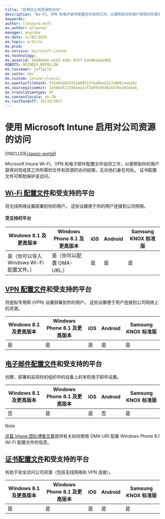 ```yaml
---
title: "启用对公司资源的访问"
description: "Wi-Fi、VPN 和电子邮件配置文件协同工作，以便帮助你的用户获得对所需文件和资源的访问权限。"
keywords: 
author: lleonard-msft
ms.author: alleonar
manager: angrobe
ms.date: 11/02/2016
ms.topic: article
ms.prod: 
ms.service: microsoft-intune
ms.technology: 
ms.assetid: 3dd8dd4e-e165-4d0c-97b7-b3e86ebab909
ROBOTS: NOINDEX,NOFOLLOW
ms.reviewer: jeffgilb
ms.suite: ems
ms.custom: intune-classic
ms.openlocfilehash: 515dde28e55524895137ed46ee517e900cdae20c
ms.sourcegitcommit: 1a54bdf22786aea1cf1b497d54024470e1024aeb
ms.translationtype: HT
ms.contentlocale: zh-CN
ms.lasthandoff: 10/10/2017
---
```

# <a name="enable-access-to-company-resources-with-microsoft-intune"></a>使用 Microsoft Intune 启用对公司资源的访问

[!INCLUDE[classic-portal](../includes/classic-portal.md)]

Microsoft Intune Wi-Fi、VPN 和电子邮件配置文件协同工作，以便帮助你的用户获得对完成其工作所需的文件和资源的访问权限，无论他们身在何处。 证书配置文件可帮助保护该访问。

## <a name="wi-fi-profileswi-fi-connections-in-microsoft-intunemd-and-supported-platforms"></a>[Wi-Fi 配置文件](wi-fi-connections-in-microsoft-intune.md)和受支持的平台

将无线网络设置部署到你的用户。 这些设置便于你的用户连接到公司网络。
#### <a name="supported-platforms"></a>受支持的平台

|Windows 8.1 及更高版本|Windows Phone 8.1 及更高版本|iOS|Android|Samsung KNOX 标准版|
|---------------------|---------------------------|---|-------|------------|
|是（你可以导入 Windows Wi-Fi 配置文件。）|是（你可以配置 OMA-URI。） |是|是|是|

## <a name="vpn-profilesvpn-connections-in-microsoft-intunemd-and-supported-platforms"></a>[VPN 配置文件](vpn-connections-in-microsoft-intune.md)和受支持的平台
将虚拟专用网 (VPN) 设置部署到你的用户。 这些设置便于用户连接到公司网络上的资源。

|Windows 8.1 及更高版本|Windows Phone 8.1 及更高版本|iOS|Android|Samsung KNOX 标准版|
|---------------------|---------------------------|---|-------|------------|
|是|是|是|是|是|

## <a name="email-profilesconfigure-access-to-corporate-email-using-email-profiles-with-microsoft-intunemd-and-supported-platforms"></a>[电子邮件配置文件](configure-access-to-corporate-email-using-email-profiles-with-microsoft-intune.md)和受支持的平台
创建、部署和监视你的组织中的设备上的本机电子邮件设置。

|Windows 8.1 及更高版本|Windows Phone 8.1 及更高版本|iOS|Android|Samsung KNOX 标准版|
|---------------------|---------------------------|---|-------|------------|
|否|是|是|否|是|
> [!NOTE]
> [这篇 Intune 团队博客文章](https://blogs.technet.microsoft.com/enterprisemobility/2015/02/19/using-oma-uri-to-create-custom-wi-fi-profiles-for-windows-phone-8-1/)提供有关如何使用 OMA-URI 配置 Windows Phone 8.1 Wi-Fi 配置文件的信息。

## <a name="certificate-profilessecure-resource-access-with-certificate-profilesmd-and-supported-platforms"></a>[证书配置文件](secure-resource-access-with-certificate-profiles.md)和受支持的平台
有助于安全访问公司资源（包括无线网络和 VPN 连接）。

|Windows 8.1 及更高版本|Windows Phone 8.1 及更高版本|iOS|Android|Samsung KNOX 标准版|
|---------------------|---------------------------|---|-------|------------|
|是|是|是|是|是|
